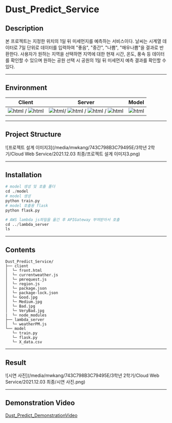 # Dust_Predict_Service


## Description

본 프로젝트는 지정한 위치의 1일 뒤 미세먼지를 예측하는 서비스이다. 날씨는 시계열 데이터로 7일 단위로 데이터를 입력하여 "좋음", "중간", "나쁨", "매우나쁨"을 결과로 반환한다. 사용자가 원하는 지역을 선택하면 지역에 대한 현재 시간, 온도, 풍속 등 데이터를 확인할 수 있으며 원하는 공원 선택 시 공원의 1일 뒤 미세먼지 예측 결과를 확인할 수 있다. 



-----



## Environment

| Client                                                       | Server                                                       | Model                                                        |
| ------------------------------------------------------------ | ------------------------------------------------------------ | ------------------------------------------------------------ |
| <img alt="html" src ="https://img.shields.io/badge/HTML-red"/> / <img alt="html" src ="https://img.shields.io/badge/JavaScript-brightgreen"/> | <img alt="html" src ="https://img.shields.io/badge/AWS-orange"/>/ <img alt="html" src ="https://img.shields.io/badge/Lambda-yellowgreen"/> / <img alt="html" src ="https://img.shields.io/badge/APIGateway-yellow"/> / <img alt="html" src ="https://img.shields.io/badge/Nodejs-green"/> | <img alt="html" src ="https://img.shields.io/badge/Keras(LSTM)-darkred"/> |



-----



## Project Structure

![프로젝트 설계 이미지3](/media/mwkang/743C798B3C79495E/3학년 2학기/Cloud Web Service/2021.12.03 최종/프로젝트 설계 이미지3.png)



------



## Installation

```python
# model 생성 및 호출 폴더
cd ./model
# model 생성
python train.py
# model 호출용 flask
python flask.py

# AWS lambda js파일을 옮긴 후 APIGateway 부여받아서 호출
cd ../lambda_server
ls
```



------



## Contents

```
Dust_Predict_Service/
├── client
│  └─ front.html
│  └─ currentweather.js
│  └─ pmrequest.js
│  └─ region.js
│  └─ package.json
│  └─ package-lock.json
│  └─ Good.jpg
│  └─ Medium.jpg
│  └─ Bad.jpg
│  └─ VeryBad.jpg
|  └─ node_modules
├── lambda_server
│  └─ weatherPM.js
└── model
   └─ train.py
   └─ flask.py
   └─ X_data.csv
```



-----



## Result

![시연 사진](/media/mwkang/743C798B3C79495E/3학년 2학기/Cloud Web Service/2021.12.03 최종/시연 사진.png)



------



## Demonstration Video

[Dust_Predict_DemonstrationVideo](https://www.youtube.com/watch?v=2D2PTczZHa4)
